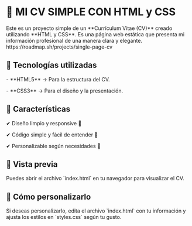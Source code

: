 <H1>📄 MI CV SIMPLE CON HTML y CSS</H1>
Este es un proyecto simple de un **Currículum Vitae (CV)** creado utilizando **HTML y CSS**. Es una página web estática que presenta mi información profesional de una manera clara y elegante.
https://roadmap.sh/projects/single-page-cv

<h2>🚀 Tecnologías utilizadas</h2>
<p>- **HTML5** → Para la estructura del CV.</p>
<p>- **CSS3** → Para el diseño y la presentación.</p>

<h2>🎨 Características</h2>
<p>✔ Diseño limpio y responsive 📱</p>
<p>✔ Código simple y fácil de entender 📝</p>
<p>✔ Personalizable según necesidades 🎯</p>
 
<h2>📸 Vista previa</h2>
<p>Puedes abrir el archivo `index.html` en tu navegador para visualizar el CV.</p>

<h2>🔧 Cómo personalizarlo</h2>
<p>Si deseas personalizarlo, edita el archivo `index.html` con tu información y ajusta los estilos en `styles.css` según tu gusto.</p>
